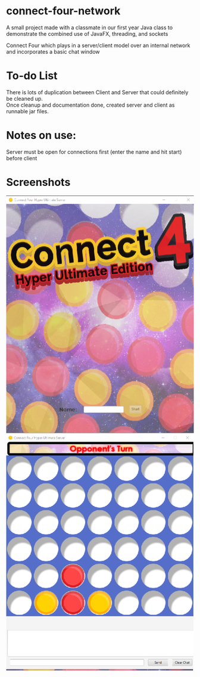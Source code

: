 # connect-four-network
A small project made with a classmate in our first year Java class to demonstrate
the combined use of JavaFX, threading, and sockets

Connect Four which plays in a server/client model over an internal network
and incorporates a basic chat window

# To-do List
There is lots of duplication between Client and Server that could definitely
be cleaned up.\
Once cleanup and documentation done, created server and client as runnable jar files.

# Notes on use:
Server must be open for connections first (enter the name and hit start) before client

# Screenshots

![Welcome Screen](images/screenshot-1.png)
![Game play](images/screenshot-2.png)
